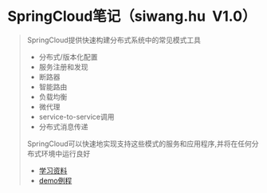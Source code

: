 # SpringCloud笔记（siwang.hu&nbsp;&nbsp;V1.0）  
> SpringCloud提供快速构建分布式系统中的常见模式工具  
> + 分布式/版本化配置  
> + 服务注册和发现  
> + 断路器  
> + 智能路由  
> + 负载均衡  
> + 微代理  
> + service-to-service调用  
> + 分布式消息传递  
>  
> SpringCloud可以快速地实现支持这些模式的服务和应用程序,并将在任何分布式环境中运行良好  
>  
> + [学习资料](https://springcloud.cc/)  
> + [demo例程](https://blog.csdn.net/forezp/article/details/70148833)  
> 